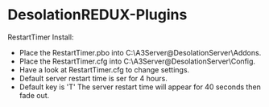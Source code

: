 # DesolationREDUX-Plugins

RestartTimer Install:

* Place the RestartTimer.pbo into C:\A3Server\@DesolationServer\Addons.
* Place the RestartTimer.cfg into C:\A3Server\@DesolationServer\Config.
* Have a look at RestartTimer.cfg to change settings.
* Default server restart time is ser for 4 hours.
* Default key is 'T' The server restart time will appear for 40 seconds then fade out.
